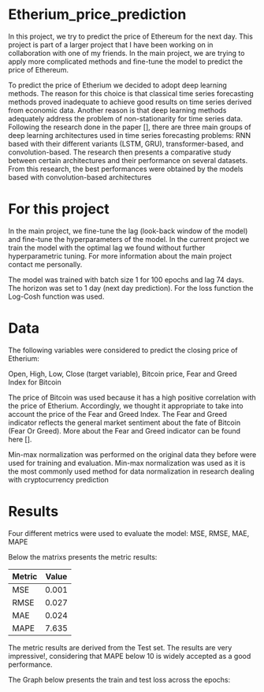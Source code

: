 # Etherium_price_prediction
In this project, we try to predict the price of Ethereum for the next day. This project is part of a larger project that I have been working on in collaboration with one of my friends. In the main project, we are trying to apply more complicated methods and fine-tune the model to predict the price of Ethereum.
 
To predict the price of Etherium we decided to adopt deep learning methods. The reason for this choice is that classical time series forecasting methods proved inadequate to achieve good results on time series derived from economic data. Another reason is that deep learning methods adequately address the problem of non-stationarity for time series data. Following the research done in the paper [], there are three main groups of deep learning architectures used in time series forecasting problems: RNN based with their different variants (LSTM, GRU), transformer-based, and convolution-based. The research then presents a comparative study between certain architectures and their performance on several datasets. From this research, the best performances were obtained by the models based with convolution-based architectures

# For this project

In the main project, we fine-tune the lag (look-back window of the model) and fine-tune the hyperparameters of the model. In the current project we train the model with the optimal lag we found without further hyperparametric tuning. For more information about the main project contact me personally. 

The model was trained with batch size 1 for 100 epochs and lag 74 days. The horizon was set to 1 day (next day prediction). For the loss function the Log-Cosh function was used.

# Data

The following variables were considered to predict the closing price of Etherium:

Open, High, Low, Close (target variable), Bitcoin price, Fear and Greed Index for Bitcoin

The price of Bitcoin was used because it has a high positive correlation with the price of Etherium. Accordingly, we thought it appropriate to take into account the price of the Fear and Greed Index. The Fear and Greed indicator reflects the general market sentiment about the fate of Bitcoin (Fear Or Greed). More about the Fear and Greed indicator can be found here [].

Min-max normalization was performed on the original data they before were used for training and evaluation. Min-max normalization was used as it is the most commonly used method for data normalization in research dealing with cryptocurrency prediction

# Results
Four different metrics were used to evaluate the model: 
MSE, RMSE, MAE, MAPE

Below the matrixs presents the metric results:

| Metric       | Value        | 
| ------------- |:-------------:|
| MSE   | 0.001 |
| RMSE   |  0.027|
| MAE | 0.024 |
|MAPE | 7.635 |

The metric results are derived from the Test set. The results are very impressive!, considering that MAPE below 10 is widely accepted as a good performance.

The Graph below presents the train and test loss across the epochs:

